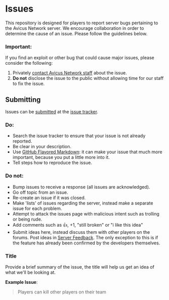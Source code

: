 Issues
======

This repository is designed for players to report server bugs pertaining to the Avicus Network server. We encourage collaboration in order to determine the cause of an issue. Please follow the guidelines below.

### Important:

If you find an exploit or other bug that could cause major issues, please consider the following:

1. Privately [contact Avicus Network staff](mailto:info@avicus.net) about the issue.
2. **Do not** disclose the issue to the public without allowing time for our staff to fix the issue.

## Submitting

Issues can be [submitted](https://github.com/Avicus/Issues/issues/new) at the [issue tracker](https://github.com/Avicus/Issues/issues).

### Do:

* Search the issue tracker to ensure that your issue is not already reported.
* Be clear in your description.
* Use [GitHub Flavored Markdown](http://github.github.com/github-flavored-markdown/): it can make your issue that much more important, because you put a little more into it.
* Tell steps how to reproduce the issue.

### Do not:

* Bump issues to receive a response (all issues are acknowledged).
* Go off topic from an issue.
* Re-create an issue if it was closed.
* Make 'lists' of issues regarding the server, instead make a separate issue for each problem.
* Attempt to attack the issues page with malicious intent such as trolling or being rude.
* Add comments such as :+1:, +1, "still broken" or "i like this idea"
* Submit ideas here, instead discuss them with other players on the forums. Post ideas in [Server Feedback](https://avicus.net/forums?topic_id=32). The only exception to this is if the feature has already been confirmed by the developers themselves.

### Title

Provide a brief summary of the issue, the title will help us get an idea of what we'll be looking at.

**Example Issue**:

> Players can kill other players on their team
